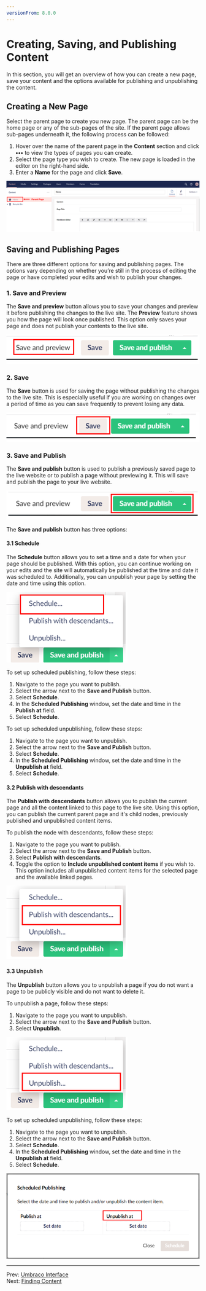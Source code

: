 ```yaml
---
versionFrom: 8.0.0
---
```


# Creating, Saving, and Publishing Content

In this section, you will get an overview of how you can create a new page, save your content and the options available for publishing and unpublishing the content.

## Creating a New Page

Select the parent page to create you new page. The parent page can be the home page or any of the sub-pages of the site. If the parent page allows sub-pages underneath it, the following process can be followed:

1. Hover over the name of the parent page in the **Content** section and click **•••** to view the types of pages you can create.
2. Select the page type you wish to create. The new page is loaded in the editor on the right-hand side.
3. Enter a **Name** for the page and click **Save**.

![New Page](images/Enter-name-v9.png)

## Saving and Publishing Pages

There are three different options for saving and publishing pages. The options vary depending on whether you’re still in the process of editing the page or have completed your edits and wish to publish your changes.

### 1. Save and Preview

The **Save and preview** button allows you to save your changes and preview it before publishing the changes to the live site. The **Preview** feature shows you how the page will look once published. This option only saves your page and does not publish your contents to the live site.

![Save and preview](images/Save-and-preview-v9.png)

### 2. Save

The **Save** button is used for saving the page without publishing the changes to the live site. This is especially useful if you are working on changes over a period of time as you can save frequently to prevent losing any data.

![Save](images/Save-v9.png)

### 3. Save and Publish

The **Save and publish** button is used to publish a previously saved page to the live website or to publish a page without previewing it. This will save and publish the page to your live website.

![Save and Publish](images/Save-and-publish-v9.png)

The **Save and publish** button has three options:

#### 3.1 Schedule

The **Schedule** button allows you to set a time and a date for when your page should be published. With this option, you can continue working on your edits and the site will automatically be published at the time and date it was scheduled to. Additionally, you can unpublish your page by setting the date and time using this option.

![Schedule](images/Schedule-v9.png)

To set up scheduled publishing, follow these steps:

1. Navigate to the page you want to publish.
2. Select the arrow next to the **Save and Publish** button.
3. Select **Schedule**.
4. In the **Scheduled Publishing** window, set the date and time in the **Publish at** field.
5. Select **Schedule**.

To set up scheduled unpublishing, follow these steps:

1. Navigate to the page you want to unpublish.
2. Select the arrow next to the **Save and Publish** button.
3. Select **Schedule**.
4. In the **Scheduled Publishing** window, set the date and time in the **Unpublish at** field.
5. Select **Schedule**.

#### 3.2 Publish with descendants

The **Publish with descendants** button allows you to publish the current page and all the content linked to this page to the live site. Using this option, you can publish the current parent page and it's child nodes, previously published and unpublished content items.

To publish the node with descendants, follow these steps:

1. Navigate to the page you want to publish.
2. Select the arrow next to the **Save and Publish** button.
3. Select **Publish with descendants**.
4. Toggle the option to **Include unpublished content items** if you wish to. This option includes all unpublished content items for the selected page and the available linked pages.

![Publish with descendants](images/Publish-with-descendants-v9.png)

#### 3.3 Unpublish

The **Unpublish** button allows you to unpublish a page if you do not want a page to be publicly visible and do not want to delete it.

To unpublish a page, follow these steps:

1. Navigate to the page you want to unpublish.
2. Select the arrow next to the **Save and Publish** button.
3. Select **Unpublish**.

![Unpublish](images/Manually-unpublishing-v9.png)

To set up scheduled unpublishing, follow these steps:

1. Navigate to the page you want to unpublish.
2. Select the arrow next to the **Save and Publish** button.
3. Select **Schedule**.
4. In the **Scheduled Publishing** window, set the date and time in the **Unpublish at** field.
5. Select **Schedule**.

![Schedualed unpublishing.](images/Schedule_Unpublishing_v9.png)

---

Prev: [Umbraco Interface](../Umbraco-Interface/index-v9.md) &emsp; &emsp; &emsp; &emsp; &emsp; &emsp; &emsp; &emsp; &emsp; &emsp; &emsp; &emsp; &emsp; &emsp; &emsp; &emsp; &emsp; Next: [Finding Content](../Finding-Content/index-v9.md)
